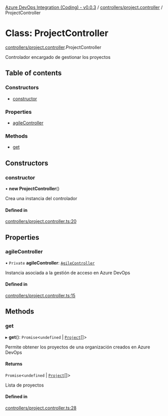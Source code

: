 [Azure DevOps Integration (Coding) - v0.0.3](../README.md) / [controllers/project.controller](../modules/controllers_project_controller.md) / ProjectController

# Class: ProjectController

[controllers/project.controller](../modules/controllers_project_controller.md).ProjectController

Controlador encargado de gestionar los proyectos

## Table of contents

### Constructors

- [constructor](controllers_project_controller.ProjectController.md#constructor)

### Properties

- [agileController](controllers_project_controller.ProjectController.md#agilecontroller)

### Methods

- [get](controllers_project_controller.ProjectController.md#get)

## Constructors

### constructor

• **new ProjectController**()

Crea una instancia del controlador

#### Defined in

[controllers/project.controller.ts:20](https://github.com/jeysgar1/azure-devops-api-kms/blob/71b51ad/src/controllers/project.controller.ts#L20)

## Properties

### agileController

• `Private` **agileController**: [`AgileController`](controllers_agile_controller.AgileController.md)

Instancia asociada a la gestión de acceso en Azure DevOps

#### Defined in

[controllers/project.controller.ts:15](https://github.com/jeysgar1/azure-devops-api-kms/blob/71b51ad/src/controllers/project.controller.ts#L15)

## Methods

### get

▸ **get**(): `Promise`<`undefined` \| [`Project`](models_agile_project.Project.md)[]\>

Permite obtener los proyectos de una organización creados en Azure DevOps

#### Returns

`Promise`<`undefined` \| [`Project`](models_agile_project.Project.md)[]\>

Lista de proyectos

#### Defined in

[controllers/project.controller.ts:28](https://github.com/jeysgar1/azure-devops-api-kms/blob/71b51ad/src/controllers/project.controller.ts#L28)

